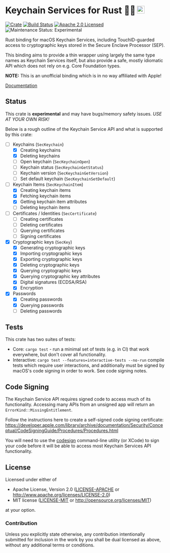 # Keychain Services for Rust 🔐 <a href="https://www.iqlusion.io"><img src="https://storage.googleapis.com/iqlusion-prod-web-assets/img/logo/iqlusion-rings-sm.png" alt="iqlusion" width="24" height="24"></a>

[![Crate][crate-image]][crate-link]
[![Build Status][build-image]][build-link]
[![Apache 2.0 Licensed][license-image]][license-link]
![Maintenance Status: Experimental][maintenance-image]

Rust binding for macOS Keychain Services, including TouchID-guarded access to
cryptographic keys stored in the Secure Enclave Processor (SEP).

This binding aims to provide a thin wrapper using largely the same type names
as Keychain Services itself, but also provide a safe, mostly idiomatic API
which does not rely on e.g. Core Foundation types.

**NOTE:** This is an unofficial binding which is in no way affiliated with Apple!

[Documentation]

## Status

This crate is **experimental** and may have bugs/memory safety issues.
*USE AT YOUR OWN RISK!*

Below is a rough outline of the Keychain Service API and what is supported
by this crate:

- [ ] Keychains (`SecKeychain`)
  - [x] Creating keychains
  - [x] Deleting keychains
  - [ ] Open keychain (`SecKeychainOpen`)
  - [ ] Keychain status (`SecKeychainGetStatus`)
  - [ ] Keychain version (`SecKeychainGetVersion`)
  - [ ] Set default keychain (`SecKeychainSetDefault`)
- [ ] Keychain Items (`SecKeychainItem`)
  - [x] Creating keychain items
  - [x] Fetching keychain items
  - [x] Getting keychain item attributes
  - [ ] Deleting keychain items
- [ ] Certificates / Identities (`SecCertificate`)
  - [ ] Creating certificates
  - [ ] Deleting certificates
  - [ ] Querying certificates
  - [ ] Signing certificates
- [x] Cryptographic keys (`SecKey`)
  - [x] Generating cryptographic keys
  - [x] Importing cryptographic keys
  - [x] Exporting cryptographic keys
  - [x] Deleting cryptographic keys
  - [x] Querying cryptographic keys
  - [x] Querying cryptographic key attributes
  - [x] Digital signatures (ECDSA/RSA)
  - [x] Encryption
- [x] Passwords
  - [x] Creating passwords
  - [x] Querying passwords
  - [ ] Deleting passwords

## Tests

This crate has two suites of tests:

- Core: `cargo test` - run a minimal set of tests (e.g. in CI) that work
  everywhere, but don't cover all functionality.
- Interactive: `cargo test --features=interactive-tests --no-run`
  compile tests which require user interactions, and additionally must be
  signed by macOS's code signing in order to work. See code signing notes.

## Code Signing

The Keychain Service API requires signed code to access much of its
functionality. Accessing many APIs from an unsigned app will return
an `ErrorKind::MissingEntitlement`.

Follow the instructions here to create a self-signed code signing certificate:
<https://developer.apple.com/library/archive/documentation/Security/Conceptual/CodeSigningGuide/Procedures/Procedures.html>

You will need to use the [codesign] command-line utility (or XCode) to sign
your code before it will be able to access most Keychain Services API
functionality.

## License

Licensed under either of
 * Apache License, Version 2.0 ([LICENSE-APACHE](LICENSE-APACHE) or http://www.apache.org/licenses/LICENSE-2.0)
 * MIT license ([LICENSE-MIT](LICENSE-MIT) or http://opensource.org/licenses/MIT)

at your option.

### Contribution

Unless you explicitly state otherwise, any contribution intentionally submitted
for inclusion in the work by you shall be dual licensed as above, without any
additional terms or conditions.

[crate-image]: https://img.shields.io/crates/v/keychain-services.svg
[crate-link]: https://crates.io/crates/keychain-services
[build-image]: https://travis-ci.org/iqlusioninc/keychain-services.rs.svg?branch=master
[build-link]: https://travis-ci.org/iqlusioninc/keychain-services.rs
[license-image]: https://img.shields.io/badge/license-Apache2.0/MIT-blue.svg
[license-link]: https://github.com/iqlusioninc/keychain-services.rs/blob/master/LICENSE-APACHE
[maintenance-image]: https://img.shields.io/badge/maintenance-experimental-blue.svg
[Documentation]: https://keychain-services.rs/docs/
[codesign]: https://developer.apple.com/library/archive/documentation/Security/Conceptual/CodeSigningGuide/Procedures/Procedures.html#//apple_ref/doc/uid/TP40005929-CH4-SW4
